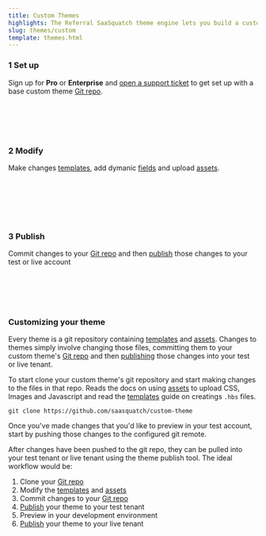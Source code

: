 ```yaml
---
title: Custom Themes
highlights: The Referral SaaSquatch theme engine lets you build a custom widget to exactly match your brand. Change layout, wording, colors, fonts and styles to white-label your program. Upload custom images, CSS and Javascript to power A/B testing, interactive new widgets and new sharing experiences. Work with your Referral SaaSquatch account manager to have the Referral SaaSquatch enterprise team design and implement something new for you, or bring in your own UI/UX team to do the work.
slug: themes/custom
template: themes.html
---
```


<div class="row-fluid">
<div class="span4 well" style="min-height: 150px">

<h3><span class="badge badge-inherit">1</span> Set up</h3>

Sign up for **Pro** or **Enterprise** and [open a support ticket](mailto:support@saasquat.ch) to get set up with a base custom theme [Git repo](/themes/git).

</div>
<div class="span4 well" style="min-height: 150px">

<h3><span class="badge badge-inherit">2</span> Modify</h3>

Make changes [templates](/themes/templates), add dymanic [fields](/themes/fields) and upload [assets](/themes/assets).

</div>
<div class="span4 well" style="min-height: 150px">

<h3><span class="badge badge-inherit">3</span> Publish</h3>

Commit changes to your [Git repo](/themes/git) and then [publish](/themes/publish) those changes to your test or live account

</div>

### Customizing your theme

Every theme is a git repository containing [templates](/themes/templates) and [assets](/themes/assets). Changes to themes simply
involve changing those files, committing them to your custom theme's [Git repo](/themes/git) and then [publishing](/themes/publish) those changes into your test or live tenant. 

To start clone your custom theme's git repository and start making changes to the files in that repo.
Reads the docs on using [assets](/themes/assets) to upload CSS, Images and Javascript and read
the [templates](/themes/templates) guide on creatings `.hbs` files.

```
git clone https://github.com/saasquatch/custom-theme
```

Once you've made changes that you'd like to preview in your test account, start by pushing those changes
to the configured git remote.

After changes have been pushed to the git repo, they can be pulled into 
your test tenant or live tenant using the theme publish tool. The ideal workflow would be:

  1. Clone your [Git repo](/themes/git)
  2. Modify the [templates](/themes/templates) and [assets](/themes/assets)
  3. Commit changes to your [Git repo](/themes/git)
  4. [Publish](/themes/publish) your theme to your test tenant
  5. Preview in your development environment
  6. [Publish](/themes/publish) your theme to your live tenant
